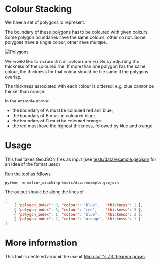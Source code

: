 # Colour Stacking

We have a set of polygons to represent.

The boundary of these polygons has to be coloured
with given colours.  Some polygon boundaries have
the same colours, other do not.  Some polygons have
a single colour, other have multiple.

![Polygons](tests/data/polygon.png)

We would like to ensure that all colours are
visible by adjusting the thickness of the
coloured line.  If more than one polygon has the
same colour, the thickness for that colour
should be the same if the polygons overlap.  

The thickness associated with each colour is
ordered: e.g. blue cannot be thicker than orange.

In the example above:
- the boundary of A must be coloured red and blue;
- the boundary of B mus be coloured blue;
- the boundary of C must be coloured orange;
- the red must have the highest thickness, followed
  by blue and orange.
  
# Usage

This tool takes GeoJSON files as input (see 
[tests/data/example.geojson](tests/data/example.geojson) for an idea of the format used)

Run the tool as follows
```
python -m colour_stacking tests/data/example.geojson
```

The output should be along the lines of 
```json
[
    { "polygon_index": 0, "colour": "blue",   "thickness": 2 },
    { "polygon_index": 0, "colour": "red",    "thickness": 3 },
    { "polygon_index": 1, "colour": "blue",   "thickness": 2 },
    { "polygon_index": 2, "colour": "orange", "thickness": 1 }
]
```

# More information

This tool is centered around the use of
[Microsoft's Z3 theorem prover](https://github.com/Z3Prover/z3).